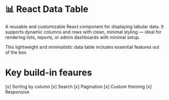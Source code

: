 # 📊 React Data Table

A reusable and customizable React component for displaying tabular data.
It supports dynamic columns and rows with clean, minimal styling — ideal for rendering lists, reports, or admin dashboards with minimal setup.

This lightweight and minimalistic data table includes essential features out of the box

# Key build-in feaures

[x] Sorting by column
[x] Search
[x] Pagination
[x] Custom theming
[x] Responsive

